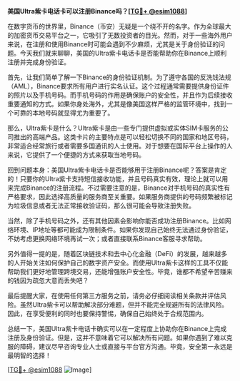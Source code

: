 **美国Ultra紫卡电话卡可以注册Binance吗？[[TG💪+ @esim1088](https://t.me/s/esim1088)]**

在数字货币的世界里，Binance（币安）无疑是一个绕不开的名字。作为全球最大的加密货币交易平台之一，它吸引了无数投资者的目光。然而，对于一些海外用户来说，在注册和使用Binance时可能会遇到不少麻烦，尤其是关于身份验证的问题。今天我们就来聊聊，美国的Ultra紫卡电话卡是否能帮助你在Binance上顺利注册并完成身份验证。

首先，让我们简单了解一下Binance的身份验证机制。为了遵守各国的反洗钱法规（AML），Binance要求所有用户进行实名认证。这个过程通常需要提供身份证件的照片以及手机号码。而手机号码的作用是确保账户的安全性，并且作为后续接收重要通知的方式。如果你身处海外，尤其是像美国这样严格的监管环境中，找到一个可靠的本地号码就显得尤为重要了。

那么，Ultra紫卡是什么？Ultra紫卡是由一些专门提供虚拟或实体SIM卡服务的公司推出的高端产品。这类卡片的主要特点是可以轻松切换不同的国家和地区号码，非常适合经常旅行或者需要多国通讯的人士使用。对于想要在国际平台上操作的人来说，它提供了一个便捷的方式来获取当地号码。

回到问题本身：美国Ultra紫卡电话卡是否能够用于注册Binance呢？答案是肯定的！只要你的Ultra紫卡支持短信接收功能，并且号码真实有效，理论上就可以用来完成Binance的注册流程。不过需要注意的是，Binance对手机号码的真实性有严格要求，因此选择高质量的服务商至关重要。如果服务商提供的号码频繁被标记为垃圾信息或者无法正常接收验证码，那么很可能会导致注册失败。

当然，除了手机号码之外，还有其他因素会影响你能否成功注册Binance。比如网络环境、IP地址等都可能成为限制条件。如果你发现自己始终无法通过身份验证，不妨考虑更换网络环境再试一次；或者直接联系Binance客服寻求帮助。

另外值得一提的是，随着区块链技术和去中心化金融（DeFi）的发展，越来越多的人开始关注如何保护自己的数字资产安全。而使用Ultra紫卡这样的工具不仅能帮助我们更好地管理跨境交易，还能增强账户安全性。毕竟，谁都不希望辛苦赚来的钱因为疏忽大意而丢失吧？

最后提醒大家，在使用任何第三方服务之前，请务必仔细阅读相关条款并评估风险。虽然Ultra紫卡可以帮助解决部分难题，但并不能完全规避所有的法律风险。因此，在享受便利的同时也要保持警惕，确保自己始终处于合规范围内。

总结一下，美国Ultra紫卡电话卡确实可以在一定程度上协助你在Binance上完成注册及身份验证。但是，这并不意味着它可以解决所有问题。如果你遇到了难以克服的障碍，建议尽早咨询专业人士或直接与平台官方沟通。毕竟，安全第一永远是最明智的选择！

[[TG💪+ @esim1088](https://t.me/s/esim1088) ![Image](https://i.postimg.cc/4NQfJmqS/Snipaste-2025-05-13-00-14-12.png)]